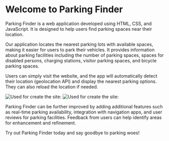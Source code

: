 <!DOCTYPE html>
<html lang="en">
<head>
    <meta charset="UTF-8">
    <meta name="viewport" content="width=device-width, initial-scale=1.0">


</head>
<body>
     <img src="https://uploads-ssl.webflow.com/6152ca2f0207ad3b79b0c5da/623bc61ca6ef648246e25f55_The%20Parking%20Helper%20Cover%20Photo%20Updated-p-2000.png" alt="">
    <div class="container">
        <h1>Welcome to Parking Finder</h1>
        <p>
            Parking Finder is a web application developed using HTML, CSS, and JavaScript. It is designed to help users find parking spaces near their location.
        </p>
        <p>
            Our application locates the nearest parking lots with available spaces, making it easier for users to park their vehicles. It provides information about parking facilities including the number of parking spaces, spaces for disabled persons, charging stations, visitor parking spaces, and bicycle parking spaces.
        </p>
        <p>
            Users can simply visit the website, and the app will automatically detect their location (geolocation API) and display the nearest parking options. They can also reload the location if needed.
        </p>
        <img src="https://www.p92.com/binaries/content/gallery/p92website/technologies/htmlcssjs-details.png" alt="Used for create the site:">
        <img src="https://github.com/user-attachments/assets/fee122c9-3259-49f2-a79c-b002a5a219e9)" alt="Used for create the site:">
         <img src="https://github.com/user-attachments/assets/fee122c9-3259-49f2-a79c-b002a5a219e9" alt="">
        <p>
            Parking Finder can be further improved by adding additional features such as real-time parking availability, integration with navigation apps, and user reviews for parking facilities. Feedback from users can help identify areas for enhancement and refinement.
        </p>
        <p>
            Try out Parking Finder today and say goodbye to parking woes!
        </p>
    </div>
</body>
</html>
